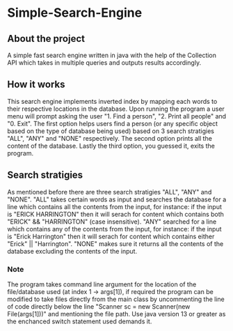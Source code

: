 # Simple-Search-Engine
## About the project
A simple fast search engine written in java with the help of the Collection API which takes in multiple queries and outputs results accordingly.
## How it works
This search engine implements inverted index by mapping each words to their respective locations in the database. Upon running the program a user menu will prompt asking the user
"1. Find a person", "2. Print all people" and "0. Exit". The first option helps users find a person (or any specific object based on the type of database being used) based on 3 search 
stratigies "ALL", "ANY" and "NONE" respectively. The second option prints all the content of the database. Lastly the third option, you guessed it, exits the program.
## Search stratigies
As mentioned before there are three search stratigies "ALL", "ANY" and "NONE". "ALL" takes certain words as input and searches the database for a line which contains all the contents 
from the input, for instance: if the input is "ERICK HARRINGTON" then it will serach for content which contains both "ERICK" && "HARRINGTON" (case insensitive). "ANY" searched for a 
line which contains any of the contents from the input, for instance: if the input is "Erick Harrington" then it will serach for content which contains either "Erick" || "Harrington". 
"NONE" makes sure it returns all the contents of the database excluding the contents of the input.
### Note
The program takes command line argument for the location of the file/database used (at index 1 -> args[1]), if required the program can be modified to take files directly from the main
class by uncommenting the line of code directly below the line "Scanner sc = new Scanner(new File(args[1]))" and mentioning the file path. Use java version 13 or greater as the enchanced switch statement used demands it.
